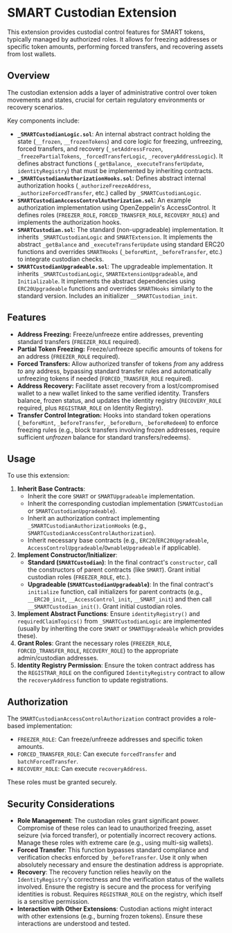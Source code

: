 # SMART Custodian Extension

This extension provides custodial control features for SMART tokens, typically managed by authorized roles. It allows for freezing addresses or specific token amounts, performing forced transfers, and recovering assets from lost wallets.

## Overview

The custodian extension adds a layer of administrative control over token movements and states, crucial for certain regulatory environments or recovery scenarios.

Key components include:

- **`_SMARTCustodianLogic.sol`**: An internal abstract contract holding the state (`__frozen`, `__frozenTokens`) and core logic for freezing, unfreezing, forced transfers, and recovery (`_setAddressFrozen`, `_freezePartialTokens`, `_forcedTransferLogic`, `_recoveryAddressLogic`). It defines abstract functions (`_getBalance`, `_executeTransferUpdate`, `identityRegistry`) that must be implemented by inheriting contracts.
- **`_SMARTCustodianAuthorizationHooks.sol`**: Defines abstract internal authorization hooks (`_authorizeFreezeAddress`, `_authorizeForcedTransfer`, etc.) called by `_SMARTCustodianLogic`.
- **`SMARTCustodianAccessControlAuthorization.sol`**: An example authorization implementation using OpenZeppelin's AccessControl. It defines roles (`FREEZER_ROLE`, `FORCED_TRANSFER_ROLE`, `RECOVERY_ROLE`) and implements the authorization hooks.
- **`SMARTCustodian.sol`**: The standard (non-upgradeable) implementation. It inherits `_SMARTCustodianLogic` and `SMARTExtension`. It implements the abstract `_getBalance` and `_executeTransferUpdate` using standard ERC20 functions and overrides `SMARTHooks` (`_beforeMint`, `_beforeTransfer`, etc.) to integrate custodian checks.
- **`SMARTCustodianUpgradeable.sol`**: The upgradeable implementation. It inherits `_SMARTCustodianLogic`, `SMARTExtensionUpgradeable`, and `Initializable`. It implements the abstract dependencies using `ERC20Upgradeable` functions and overrides `SMARTHooks` similarly to the standard version. Includes an initializer `__SMARTCustodian_init`.

## Features

- **Address Freezing:** Freeze/unfreeze entire addresses, preventing standard transfers (`FREEZER_ROLE` required).
- **Partial Token Freezing:** Freeze/unfreeze specific amounts of tokens for an address (`FREEZER_ROLE` required).
- **Forced Transfers:** Allow authorized transfer of tokens _from_ any address _to_ any address, bypassing standard transfer rules and automatically unfreezing tokens if needed (`FORCED_TRANSFER_ROLE` required).
- **Address Recovery:** Facilitate asset recovery from a lost/compromised wallet to a new wallet linked to the same verified identity. Transfers balance, frozen status, and updates the identity registry (`RECOVERY_ROLE` required, plus `REGISTRAR_ROLE` on Identity Registry).
- **Transfer Control Integration:** Hooks into standard token operations (`_beforeMint`, `_beforeTransfer`, `_beforeBurn`, `_beforeRedeem`) to enforce freezing rules (e.g., block transfers involving frozen addresses, require sufficient _unfrozen_ balance for standard transfers/redeems).

## Usage

To use this extension:

1. **Inherit Base Contracts**:
   - Inherit the core `SMART` or `SMARTUpgradeable` implementation.
   - Inherit the corresponding custodian implementation (`SMARTCustodian` or `SMARTCustodianUpgradeable`).
   - Inherit an authorization contract implementing `_SMARTCustodianAuthorizationHooks` (e.g., `SMARTCustodianAccessControlAuthorization`).
   - Inherit necessary base contracts (e.g., `ERC20`/`ERC20Upgradeable`, `AccessControlUpgradeable`/`OwnableUpgradeable` if applicable).
2. **Implement Constructor/Initializer**:
   - **Standard (`SMARTCustodian`)**: In the final contract's `constructor`, call the constructors of parent contracts (like `SMART`). Grant initial custodian roles (`FREEZER_ROLE`, etc.).
   - **Upgradeable (`SMARTCustodianUpgradeable`)**: In the final contract's `initialize` function, call initializers for parent contracts (e.g., `__ERC20_init`, `__AccessControl_init`, `__SMART_init`) and then call `__SMARTCustodian_init()`. Grant initial custodian roles.
3. **Implement Abstract Functions**: Ensure `identityRegistry()` and `requiredClaimTopics()` from `_SMARTCustodianLogic` are implemented (usually by inheriting the core `SMART` or `SMARTUpgradeable` which provides these).
4. **Grant Roles**: Grant the necessary roles (`FREEZER_ROLE`, `FORCED_TRANSFER_ROLE`, `RECOVERY_ROLE`) to the appropriate admin/custodian addresses.
5. **Identity Registry Permission**: Ensure the token contract address has the `REGISTRAR_ROLE` on the configured `IdentityRegistry` contract to allow the `recoveryAddress` function to update registrations.

## Authorization

The `SMARTCustodianAccessControlAuthorization` contract provides a role-based implementation:

- `FREEZER_ROLE`: Can freeze/unfreeze addresses and specific token amounts.
- `FORCED_TRANSFER_ROLE`: Can execute `forcedTransfer` and `batchForcedTransfer`.
- `RECOVERY_ROLE`: Can execute `recoveryAddress`.

These roles must be granted securely.

## Security Considerations

- **Role Management**: The custodian roles grant significant power. Compromise of these roles can lead to unauthorized freezing, asset seizure (via forced transfer), or potentially incorrect recovery actions. Manage these roles with extreme care (e.g., using multi-sig wallets).
- **Forced Transfer**: This function bypasses standard compliance and verification checks enforced by `_beforeTransfer`. Use it only when absolutely necessary and ensure the destination address is appropriate.
- **Recovery**: The recovery function relies heavily on the `IdentityRegistry`'s correctness and the verification status of the wallets involved. Ensure the registry is secure and the process for verifying identities is robust. Requires `REGISTRAR_ROLE` on the registry, which itself is a sensitive permission.
- **Interaction with Other Extensions**: Custodian actions might interact with other extensions (e.g., burning frozen tokens). Ensure these interactions are understood and tested.

